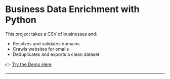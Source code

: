 # Business Data Enrichment with Python

This project takes a CSV of businesses and:
- Resolves and validates domains
- Crawls websites for emails
- Deduplicates and exports a clean dataset

👉 [Try the Demo Here]([https://your-streamlit-app-url.streamlit.app](https://enrichment-cleaning-data-app.streamlit.app))  

---
